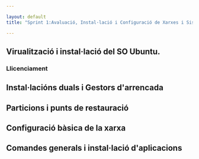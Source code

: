 ```yaml
---

layout: default
title: "Sprint 1:Avaluació, Instal·lació i Configuració de Xarxes i Sistemes Operatius"

---
```


## Virualització i instal·lació del SO Ubuntu.
### Llicenciament
## Instal·lacións duals i Gestors d'arrencada
## Particions i punts de restauració
## Configuració bàsica de la xarxa
## Comandes generals i instal·lació d'aplicacions
